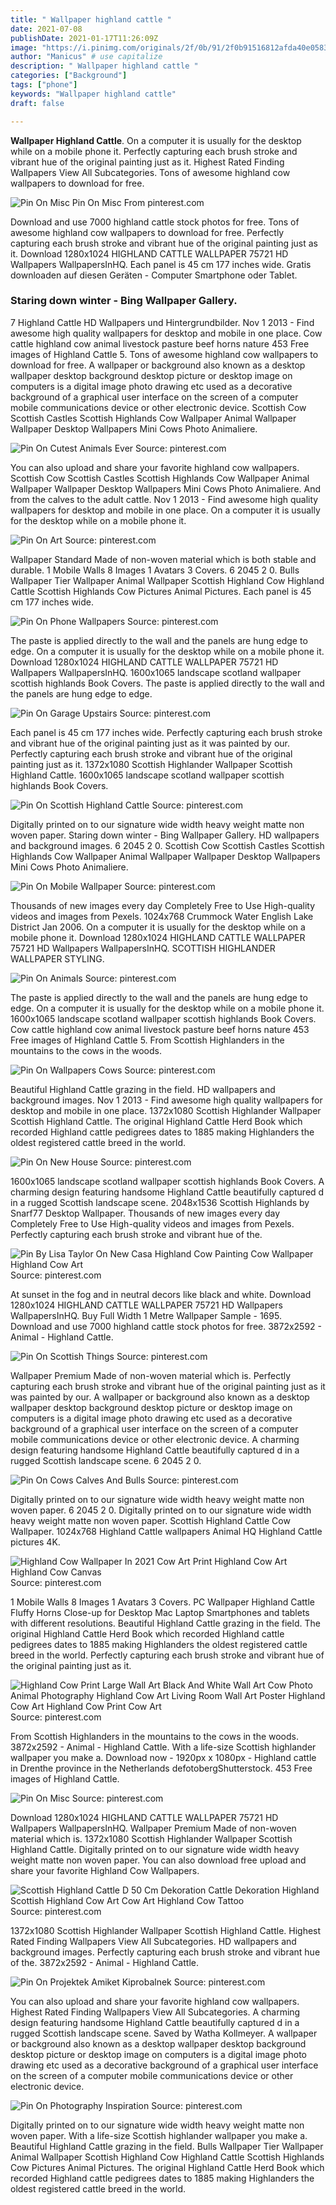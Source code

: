 ```yaml
---
title: " Wallpaper highland cattle "
date: 2021-07-08
publishDate: 2021-01-17T11:26:09Z
image: "https://i.pinimg.com/originals/2f/0b/91/2f0b91516812afda40e0583f4d1082f9.jpg"
author: "Manicus" # use capitalize
description: " Wallpaper highland cattle "
categories: ["Background"]
tags: ["phone"]
keywords: "Wallpaper highland cattle"
draft: false

---
```



**Wallpaper Highland Cattle**. On a computer it is usually for the desktop while on a mobile phone it. Perfectly capturing each brush stroke and vibrant hue of the original painting just as it. Highest Rated Finding Wallpapers View All Subcategories. Tons of awesome highland cow wallpapers to download for free.

![Pin On Misc](https://i.pinimg.com/originals/d4/50/72/d45072dfc32b893b326e942175479733.jpg "Pin On Misc")
Pin On Misc From pinterest.com


Download and use 7000 highland cattle stock photos for free. Tons of awesome highland cow wallpapers to download for free. Perfectly capturing each brush stroke and vibrant hue of the original painting just as it. Download 1280x1024 HIGHLAND CATTLE WALLPAPER 75721 HD Wallpapers WallpapersInHQ. Each panel is 45 cm 177 inches wide. Gratis downloaden auf diesen Geräten - Computer Smartphone oder Tablet.

### Staring down winter - Bing Wallpaper Gallery.

7 Highland Cattle HD Wallpapers und Hintergrundbilder. Nov 1 2013 - Find awesome high quality wallpapers for desktop and mobile in one place. Cow cattle highland cow animal livestock pasture beef horns nature 453 Free images of Highland Cattle 5. Tons of awesome highland cow wallpapers to download for free. A wallpaper or background also known as a desktop wallpaper desktop background desktop picture or desktop image on computers is a digital image photo drawing etc used as a decorative background of a graphical user interface on the screen of a computer mobile communications device or other electronic device. Scottish Cow Scottish Castles Scottish Highlands Cow Wallpaper Animal Wallpaper Wallpaper Desktop Wallpapers Mini Cows Photo Animaliere.


![Pin On Cutest Animals Ever](https://i.pinimg.com/originals/53/e0/ba/53e0ba83ef5b0aa0291b5723013aaca5.png "Pin On Cutest Animals Ever")
Source: pinterest.com

You can also upload and share your favorite highland cow wallpapers. Scottish Cow Scottish Castles Scottish Highlands Cow Wallpaper Animal Wallpaper Wallpaper Desktop Wallpapers Mini Cows Photo Animaliere. And from the calves to the adult cattle. Nov 1 2013 - Find awesome high quality wallpapers for desktop and mobile in one place. On a computer it is usually for the desktop while on a mobile phone it.

![Pin On Art](https://i.pinimg.com/474x/5c/85/7e/5c857e8ed24dbd5694b4331b043db6d3.jpg "Pin On Art")
Source: pinterest.com

Wallpaper Standard Made of non-woven material which is both stable and durable. 1 Mobile Walls 8 Images 1 Avatars 3 Covers. 6 2045 2 0. Bulls Wallpaper Tier Wallpaper Animal Wallpaper Scottish Highland Cow Highland Cattle Scottish Highlands Cow Pictures Animal Pictures. Each panel is 45 cm 177 inches wide.

![Pin On Phone Wallpapers](https://i.pinimg.com/originals/c9/d8/62/c9d862284b7d03781bab22f91e4b2c7c.jpg "Pin On Phone Wallpapers")
Source: pinterest.com

The paste is applied directly to the wall and the panels are hung edge to edge. On a computer it is usually for the desktop while on a mobile phone it. Download 1280x1024 HIGHLAND CATTLE WALLPAPER 75721 HD Wallpapers WallpapersInHQ. 1600x1065 landscape scotland wallpaper scottish highlands Book Covers. The paste is applied directly to the wall and the panels are hung edge to edge.

![Pin On Garage Upstairs](https://i.pinimg.com/736x/32/ed/d0/32edd01847a7ae406545486714ff0363.jpg "Pin On Garage Upstairs")
Source: pinterest.com

Each panel is 45 cm 177 inches wide. Perfectly capturing each brush stroke and vibrant hue of the original painting just as it was painted by our. Perfectly capturing each brush stroke and vibrant hue of the original painting just as it. 1372x1080 Scottish Highlander Wallpaper Scottish Highland Cattle. 1600x1065 landscape scotland wallpaper scottish highlands Book Covers.

![Pin On Scottish Highland Cattle](https://i.pinimg.com/originals/02/f7/67/02f767546cd839861287f5fac5cf0da5.jpg "Pin On Scottish Highland Cattle")
Source: pinterest.com

Digitally printed on to our signature wide width heavy weight matte non woven paper. Staring down winter - Bing Wallpaper Gallery. HD wallpapers and background images. 6 2045 2 0. Scottish Cow Scottish Castles Scottish Highlands Cow Wallpaper Animal Wallpaper Wallpaper Desktop Wallpapers Mini Cows Photo Animaliere.

![Pin On Mobile Wallpaper](https://i.pinimg.com/736x/ca/32/d2/ca32d243459bfa0520101a733dfa01b5.jpg "Pin On Mobile Wallpaper")
Source: pinterest.com

Thousands of new images every day Completely Free to Use High-quality videos and images from Pexels. 1024x768 Crummock Water English Lake District Jan 2006. On a computer it is usually for the desktop while on a mobile phone it. Download 1280x1024 HIGHLAND CATTLE WALLPAPER 75721 HD Wallpapers WallpapersInHQ. SCOTTISH HIGHLANDER WALLPAPER STYLING.

![Pin On Animals](https://i.pinimg.com/originals/49/94/13/499413f105555b4fd03fa4bba7a54268.jpg "Pin On Animals")
Source: pinterest.com

The paste is applied directly to the wall and the panels are hung edge to edge. On a computer it is usually for the desktop while on a mobile phone it. 1600x1065 landscape scotland wallpaper scottish highlands Book Covers. Cow cattle highland cow animal livestock pasture beef horns nature 453 Free images of Highland Cattle 5. From Scottish Highlanders in the mountains to the cows in the woods.

![Pin On Wallpapers Cows](https://i.pinimg.com/originals/1a/21/d7/1a21d77c685576bb3198c020c9d1c13c.jpg "Pin On Wallpapers Cows")
Source: pinterest.com

Beautiful Highland Cattle grazing in the field. HD wallpapers and background images. Nov 1 2013 - Find awesome high quality wallpapers for desktop and mobile in one place. 1372x1080 Scottish Highlander Wallpaper Scottish Highland Cattle. The original Highland Cattle Herd Book which recorded Highland cattle pedigrees dates to 1885 making Highlanders the oldest registered cattle breed in the world.

![Pin On New House](https://i.pinimg.com/736x/00/ea/cd/00eacde6ed47750ef2a314e981efeb29.jpg "Pin On New House")
Source: pinterest.com

1600x1065 landscape scotland wallpaper scottish highlands Book Covers. A charming design featuring handsome Highland Cattle beautifully captured d in a rugged Scottish landscape scene. 2048x1536 Scottish Highlands by Snarf77 Desktop Wallpaper. Thousands of new images every day Completely Free to Use High-quality videos and images from Pexels. Perfectly capturing each brush stroke and vibrant hue of the.

![Pin By Lisa Taylor On New Casa Highland Cow Painting Cow Wallpaper Highland Cow Art](https://i.pinimg.com/736x/59/ff/8d/59ff8d8a2846f4880647351e89099f5e.jpg "Pin By Lisa Taylor On New Casa Highland Cow Painting Cow Wallpaper Highland Cow Art")
Source: pinterest.com

At sunset in the fog and in neutral decors like black and white. Download 1280x1024 HIGHLAND CATTLE WALLPAPER 75721 HD Wallpapers WallpapersInHQ. Buy Full Width 1 Metre Wallpaper Sample - 1695. Download and use 7000 highland cattle stock photos for free. 3872x2592 - Animal - Highland Cattle.

![Pin On Scottish Things](https://i.pinimg.com/originals/f4/a4/4d/f4a44d61b31ca8a845e0c1978131ef4a.jpg "Pin On Scottish Things")
Source: pinterest.com

Wallpaper Premium Made of non-woven material which is. Perfectly capturing each brush stroke and vibrant hue of the original painting just as it was painted by our. A wallpaper or background also known as a desktop wallpaper desktop background desktop picture or desktop image on computers is a digital image photo drawing etc used as a decorative background of a graphical user interface on the screen of a computer mobile communications device or other electronic device. A charming design featuring handsome Highland Cattle beautifully captured d in a rugged Scottish landscape scene. 6 2045 2 0.

![Pin On Cows Calves And Bulls](https://i.pinimg.com/originals/35/53/26/35532634013d5c4d9934c76d5286818b.jpg "Pin On Cows Calves And Bulls")
Source: pinterest.com

Digitally printed on to our signature wide width heavy weight matte non woven paper. 6 2045 2 0. Digitally printed on to our signature wide width heavy weight matte non woven paper. Scottish Highland Cattle Cow Wallpaper. 1024x768 Highland Cattle wallpapers Animal HQ Highland Cattle pictures 4K.

![Highland Cow Wallpaper In 2021 Cow Art Print Highland Cow Art Highland Cow Canvas](https://i.pinimg.com/736x/04/40/03/044003315388351004441322430dc60d.jpg "Highland Cow Wallpaper In 2021 Cow Art Print Highland Cow Art Highland Cow Canvas")
Source: pinterest.com

1 Mobile Walls 8 Images 1 Avatars 3 Covers. PC Wallpaper Highland Cattle Fluffy Horns Close-up for Desktop Mac Laptop Smartphones and tablets with different resolutions. Beautiful Highland Cattle grazing in the field. The original Highland Cattle Herd Book which recorded Highland cattle pedigrees dates to 1885 making Highlanders the oldest registered cattle breed in the world. Perfectly capturing each brush stroke and vibrant hue of the original painting just as it.

![Highland Cow Print Large Wall Art Black And White Wall Art Cow Photo Animal Photography Highland Cow Art Living Room Wall Art Poster Highland Cow Art Highland Cow Print Cow Art](https://i.pinimg.com/originals/84/79/e6/8479e610e658df05360aedcb89648477.jpg "Highland Cow Print Large Wall Art Black And White Wall Art Cow Photo Animal Photography Highland Cow Art Living Room Wall Art Poster Highland Cow Art Highland Cow Print Cow Art")
Source: pinterest.com

From Scottish Highlanders in the mountains to the cows in the woods. 3872x2592 - Animal - Highland Cattle. With a life-size Scottish highlander wallpaper you make a. Download now - 1920px x 1080px - Highland cattle in Drenthe province in the Netherlands defotobergShutterstock. 453 Free images of Highland Cattle.

![Pin On Misc](https://i.pinimg.com/originals/d4/50/72/d45072dfc32b893b326e942175479733.jpg "Pin On Misc")
Source: pinterest.com

Download 1280x1024 HIGHLAND CATTLE WALLPAPER 75721 HD Wallpapers WallpapersInHQ. Wallpaper Premium Made of non-woven material which is. 1372x1080 Scottish Highlander Wallpaper Scottish Highland Cattle. Digitally printed on to our signature wide width heavy weight matte non woven paper. You can also download free upload and share your favorite Highland Cow Wallpapers.

![Scottish Highland Cattle D 50 Cm Dekoration Cattle Dekoration Highland Scottish Highland Cow Art Cow Art Highland Cow Tattoo](https://i.pinimg.com/originals/3c/c2/9a/3cc29a6f2bc315dd00c828e99aebb47a.jpg "Scottish Highland Cattle D 50 Cm Dekoration Cattle Dekoration Highland Scottish Highland Cow Art Cow Art Highland Cow Tattoo")
Source: pinterest.com

1372x1080 Scottish Highlander Wallpaper Scottish Highland Cattle. Highest Rated Finding Wallpapers View All Subcategories. HD wallpapers and background images. Perfectly capturing each brush stroke and vibrant hue of the. 3872x2592 - Animal - Highland Cattle.

![Pin On Projektek Amiket Kiprobalnek](https://i.pinimg.com/originals/9e/b8/ff/9eb8ff73cf34bd34dd06e366d8b1ab4d.jpg "Pin On Projektek Amiket Kiprobalnek")
Source: pinterest.com

You can also upload and share your favorite highland cow wallpapers. Highest Rated Finding Wallpapers View All Subcategories. A charming design featuring handsome Highland Cattle beautifully captured d in a rugged Scottish landscape scene. Saved by Watha Kollmeyer. A wallpaper or background also known as a desktop wallpaper desktop background desktop picture or desktop image on computers is a digital image photo drawing etc used as a decorative background of a graphical user interface on the screen of a computer mobile communications device or other electronic device.

![Pin On Photography Inspiration](https://i.pinimg.com/originals/2f/0b/91/2f0b91516812afda40e0583f4d1082f9.jpg "Pin On Photography Inspiration")
Source: pinterest.com

Digitally printed on to our signature wide width heavy weight matte non woven paper. With a life-size Scottish highlander wallpaper you make a. Beautiful Highland Cattle grazing in the field. Bulls Wallpaper Tier Wallpaper Animal Wallpaper Scottish Highland Cow Highland Cattle Scottish Highlands Cow Pictures Animal Pictures. The original Highland Cattle Herd Book which recorded Highland cattle pedigrees dates to 1885 making Highlanders the oldest registered cattle breed in the world.

